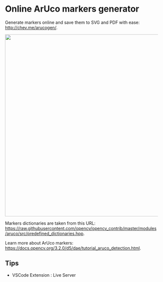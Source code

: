 Online ArUco markers generator
====

Generate markers online and save them to SVG and PDF with ease: http://chev.me/arucogen/.

<img src="arucogen.png" width="600px">

Markers dictionaries are taken from this URL:
https://raw.githubusercontent.com/opencv/opencv_contrib/master/modules/aruco/src/predefined_dictionaries.hpp.

Learn more about ArUco markers: https://docs.opencv.org/3.2.0/d5/dae/tutorial_aruco_detection.html.

## Tips
- VSCode Extension : Live Server